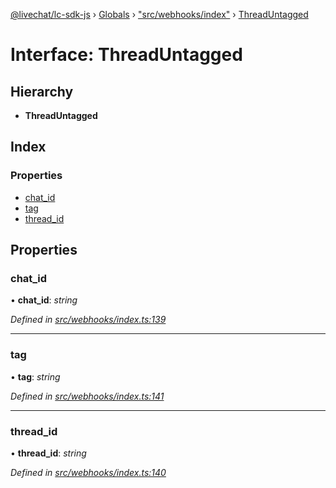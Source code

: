 [@livechat/lc-sdk-js](../README.md) › [Globals](../globals.md) › ["src/webhooks/index"](../modules/_src_webhooks_index_.md) › [ThreadUntagged](_src_webhooks_index_.threaduntagged.md)

# Interface: ThreadUntagged

## Hierarchy

* **ThreadUntagged**

## Index

### Properties

* [chat_id](_src_webhooks_index_.threaduntagged.md#chat_id)
* [tag](_src_webhooks_index_.threaduntagged.md#tag)
* [thread_id](_src_webhooks_index_.threaduntagged.md#thread_id)

## Properties

###  chat_id

• **chat_id**: *string*

*Defined in [src/webhooks/index.ts:139](https://github.com/livechat/lc-sdk-js/blob/ce4846a/src/webhooks/index.ts#L139)*

___

###  tag

• **tag**: *string*

*Defined in [src/webhooks/index.ts:141](https://github.com/livechat/lc-sdk-js/blob/ce4846a/src/webhooks/index.ts#L141)*

___

###  thread_id

• **thread_id**: *string*

*Defined in [src/webhooks/index.ts:140](https://github.com/livechat/lc-sdk-js/blob/ce4846a/src/webhooks/index.ts#L140)*
